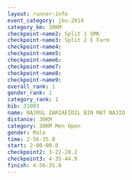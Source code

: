 ```yaml
---
layout: runner-info 
event_category: jbu-2019 
category_km: 30KM 
checkpoint-name2: Split 1 SMK 
checkpoint-name3: Split 2 E Farm 
checkpoint-name4: 
checkpoint-name5: 
checkpoint-name6: 
checkpoint-name7: 
checkpoint-name8: 
checkpoint-name9: 
overall_rank: 1
gender_rank: 1
category_rank: 1
bib: 31093
name: NAJRUL ZARIAEIDIL BIN MAT NAJID
distance: 30KM
category: 30KM Men Open
gender: Male
time: 2-56-35.0
start: 2-00-00.0
checkpoint2: 3-22-20.2
checkpoint3: 4-35-44.9
finish: 4-56-35.0
---
```

